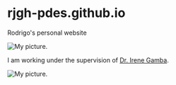 # rjgh-pdes.github.io
Rodrigo's personal website

![My picture.](/photo.JPG)

I am working under the supervision of [Dr. Irene Gamba](https://web.ma.utexas.edu/users/gamba/).


![My picture.](/photo.JPG)

